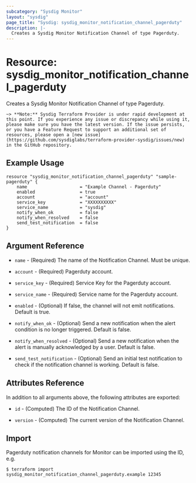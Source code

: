 ```yaml
---
subcategory: "Sysdig Monitor"
layout: "sysdig"
page_title: "Sysdig: sysdig_monitor_notification_channel_pagerduty"
description: |-
  Creates a Sysdig Monitor Notification Channel of type Pagerduty.
---
```


# Resource: sysdig_monitor_notification_channel_pagerduty

Creates a Sysdig Monitor Notification Channel of type Pagerduty.

`~> **Note:** Sysdig Terraform Provider is under rapid development at this point. If you experience any issue or discrepancy while using it, please make sure you have the latest version. If the issue persists, or you have a Feature Request to support an additional set of resources, please open a [new issue](https://github.com/sysdiglabs/terraform-provider-sysdig/issues/new) in the GitHub repository.`

## Example Usage

```hcl
resource "sysdig_monitor_notification_channel_pagerduty" "sample-pagerduty" {
	name                    = "Example Channel - Pagerduty"
	enabled                 = true
	account                 = "account"
	service_key             = "XXXXXXXXXX"
	service_name            = "sysdig"
	notify_when_ok          = false
	notify_when_resolved    = false
	send_test_notification  = false
}
```

## Argument Reference

* `name` - (Required) The name of the Notification Channel. Must be unique.

* `account` - (Required) Pagerduty account.

* `service_key` - (Required) Service Key for the Pagerduty account.

* `service_name` - (Required) Service name for the Pagerduty account.

* `enabled` - (Optional) If false, the channel will not emit notifications. Default is true.

* `notify_when_ok` - (Optional) Send a new notification when the alert condition is 
    no longer triggered. Default is false.

* `notify_when_resolved` - (Optional) Send a new notification when the alert is manually 
    acknowledged by a user. Default is false.

* `send_test_notification` - (Optional) Send an initial test notification to check
    if the notification channel is working. Default is false.

## Attributes Reference

In addition to all arguments above, the following attributes are exported:

* `id` - (Computed) The ID of the Notification Channel.

* `version` - (Computed) The current version of the Notification Channel.

## Import

Pagerduty notification channels for Monitor can be imported using the ID, e.g.

```
$ terraform import sysdig_monitor_notification_channel_pagerduty.example 12345
```